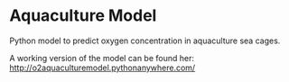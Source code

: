 # Aquaculture Model
 
Python model to predict oxygen concentration in aquaculture sea cages.

A working version of the model can be found her:
http://o2aquaculturemodel.pythonanywhere.com/
